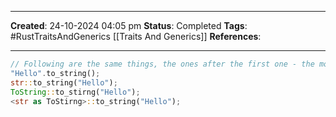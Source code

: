 _____
**Created**: 24-10-2024 04:05 pm
**Status**: Completed
**Tags**: #RustTraitsAndGenerics [[Traits And Generics]]
**References**: 
______

```rust
// Following are the same things, the ones after the first one - the more verbose ones are referred to as Qualified method calls.
"Hello".to_string();
str::to_string("Hello");
ToString::to_stirng("Hello");
<str as ToStirng>::to_string("Hello");
```

